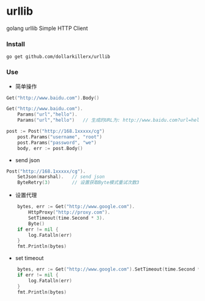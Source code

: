 # urllib
golang urllib Simple HTTP Client

### Install
```
go get github.com/dollarkillerx/urllib
```
### Use
- 简单操作
```go
Get("http://www.baidu.com").Body()

Get("http://www.baidu.com").
    Params("url","hello").
    Params("url","hello")   // 生成的URL为: http://www.baidu.com?url=hello&url=hello

post := Post("http://168.1xxxxx/cg")
	post.Params("username", "root")
	post.Params("password", "we")
	body, err := post.Body()
```
- send json
```go
Post("http://168.1xxxxx/cg").
    SetJson(marshal).   // send json
    ByteRetry(3)        // 设置获取Byte模式重试次数3
```
- 设置代理
```go
	bytes, err := Get("http://www.google.com").
		HttpProxy("http://proxy.com").
		SetTimeout(time.Second * 3).
		Byte()
	if err != nil {
		log.Fatalln(err)
	}
	fmt.Println(bytes)
```
- set timeout
````go
	bytes, err := Get("http://www.google.com").SetTimeout(time.Second * 3).Byte()
	if err != nil {
		log.Fatalln(err)
	}
	fmt.Println(bytes)
````
